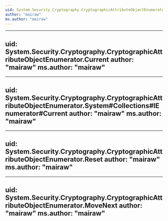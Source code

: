 ```yaml
---
uid: System.Security.Cryptography.CryptographicAttributeObjectEnumerator
author: "mairaw"
ms.author: "mairaw"
---
```


---
uid: System.Security.Cryptography.CryptographicAttributeObjectEnumerator.Current
author: "mairaw"
ms.author: "mairaw"
---

---
uid: System.Security.Cryptography.CryptographicAttributeObjectEnumerator.System#Collections#IEnumerator#Current
author: "mairaw"
ms.author: "mairaw"
---

---
uid: System.Security.Cryptography.CryptographicAttributeObjectEnumerator.Reset
author: "mairaw"
ms.author: "mairaw"
---

---
uid: System.Security.Cryptography.CryptographicAttributeObjectEnumerator.MoveNext
author: "mairaw"
ms.author: "mairaw"
---
